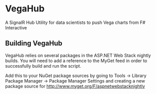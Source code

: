 VegaHub
=======

A SignalR Hub Utility for data scientists to push Vega charts from F# Interactive

Building VegaHub
----------------

VegaHub relies on several packages in the ASP.NET Web Stack nightly builds. You will need to add a reference to the MyGet feed in order to successfully build and run the script.

Add this to your NuGet package sources by going to Tools -> Library Package Manager -> Package Manager Settings and creating a new package source for http://www.myget.org/F/aspnetwebstacknightly
